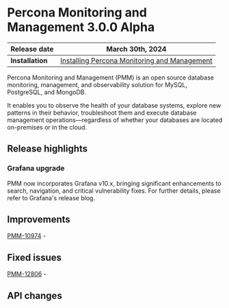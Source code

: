 # Percona Monitoring and Management 3.0.0 Alpha

| **Release date** | March 30th, 2024                                                                                   |
| ----------------- | ----------------------------------------------------------------------------------------------- |
| **Installation** | [Installing Percona Monitoring and Management](https://www.percona.com/software/pmm/quickstart) |

Percona Monitoring and Management (PMM) is an open source database monitoring, management, and observability solution for MySQL, PostgreSQL, and MongoDB.

It enables you to observe the health of your database systems, explore new patterns in their behavior, troubleshoot them and execute database management operations—regardless of whether your databases are located on-premises or in the cloud.

## Release highlights

### Grafana upgrade

PMM now incorporates Grafana v10.x, bringing significant enhancements to search, navigation, and critical vulnerability fixes. For further details, please refer to Grafana's release blog.



### 


## Improvements

[PMM-10974](https://perconadev.atlassian.net/browse/PMM-10974) - 

## Fixed issues

[PMM-12806](https://perconadev.atlassian.net/browse/PMM-12806) - 


## API changes
